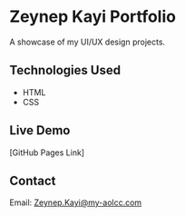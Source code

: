 # Zeynep Kayi Portfolio

A showcase of my UI/UX design projects.

## Technologies Used
- HTML
- CSS

## Live Demo
[GitHub Pages Link]

## Contact
Email: Zeynep.Kayi@my-aolcc.com
